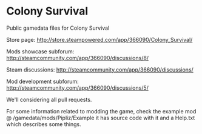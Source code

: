 # Colony Survival
Public gamedata files for Colony Survival

Store page: http://store.steampowered.com/app/366090/Colony_Survival/

Mods showcase subforum: http://steamcommunity.com/app/366090/discussions/8/

Steam discussions: http://steamcommunity.com/app/366090/discussions/

Mod development subforum: http://steamcommunity.com/app/366090/discussions/5/

We'll considering all pull requests.

For some information related to modding the game, check the example mod @ /gamedata/mods/Pipliz/Example it has source code with it and a Help.txt which describes some things.
